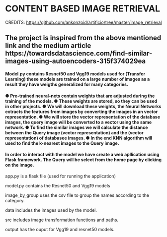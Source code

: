 # <h1> CONTENT BASED IMAGE RETRIEVAL </h1>

CREDITS: https://github.com/ankonzoid/artificio/tree/master/image_retrieval

<h2>The project is inspired from the above mentioned link and the medium article https://towardsdatascience.com/find-similar-images-using-autoencoders-315f374029ea</h2>

<h4>
Model.py contains Resnet50 and Vgg19 models used for (Transfer Learning) these models are trained on a large number of images as a result they have weigths generalized for many categories.</h4>
<h4>
●	Pre-trained neural-nets contain weights that are adjusted during the training of the models. ● These weights are stored, so they can be used in other projects.
●	We will download these weights, the Neural Networks extracts the features from images by converting the images in an vector representation. ● We will store the vector representation of the database images, the query image will be converted to a vector using the same network. ● To find the similar images we will calculate the distance between the Query image (vector representation) and the (vector representation) of databasee images. ● In the end KNN algorithm will used to find the k-nearest images to the Query image. 
</h4>

<h4> In order to interact with the model we have create a web apllication using Flask framework. The Query will be select from the home page by clicking on the image.</h4>




app.py is a flask file (used for running the application)

model.py contains the Resnet50 and Vgg19 models

image_by_group uses the csv file to group the names according to the category.

data includes the images used by the model.

src includes image transformation functions and paths.

output has the ouput for Vgg19 and resnet50 models.
